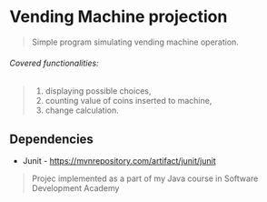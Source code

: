 # Vending Machine projection #

> Simple program simulating vending machine operation.

###### Covered functionalities:
> 1. displaying possible choices,
> 2. counting value of coins inserted to machine,
> 3. change calculation.

## Dependencies
- Junit - https://mvnrepository.com/artifact/junit/junit

>Projec implemented as a part of my Java course in Software Development Academy

